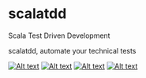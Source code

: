 # scalatdd
Scala Test Driven Development

scalatdd, automate your technical tests

[![Alt text](https://camo.githubusercontent.com/f855f5c4ef275d180a452f22ef6fad1311b54e0b/68747470733a2f2f7472617669732d63692e6f72672f766f79616765732d736e63662d746563686e6f6c6f676965732f6d617a652e7376673f6272616e63683d6d6173746572)](https://travis-ci.org/AmineSagaama/scalatdd) [![Alt text](https://camo.githubusercontent.com/5cf3e8cb468d201080e97b17c969767e755a470b/687474703a2f2f696d672e736869656c64732e696f2f3a6c6963656e73652d417061636865253230322d79656c6c6f772e737667)](http://www.apache.org/licenses/LICENSE-2.0.txt) [![Alt text](https://camo.githubusercontent.com/8fda3de60265e9cfbfa3296967b62545b03859ad/68747470733a2f2f636f6465636f762e696f2f67682f766f79616765732d736e63662d746563686e6f6c6f676965732f6d617a652f6272616e63682f6d61737465722f67726170682f62616467652e737667)](https://codecov.io/gh/AmineSagaama/scalatdd) [![Alt text](https://camo.githubusercontent.com/52492b86d733cba239b249d7d582c5da133ba95a/68747470733a2f2f696d672e736869656c64732e696f2f636f646163792f67726164652f34363035643164653433353234386434386633356265336638323961646639302e737667)](https://www.codacy.com/app/AmineSagaama/scalatdd/dashboard)
